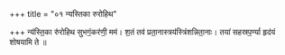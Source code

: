 +++
title = "०१ न्यस्तिका रुरोहिथ"

+++
न्य॑स्ति॒का रु॑रोहिथ सुभगं॒कर॑णी॒ मम॑। श॒तं तव॑ प्रता॒नास्त्रय॑स्त्रिंशन्निता॒नाः। तया॑ सहस्रप॒र्ण्या हृद॑यं शोषयामि ते ॥